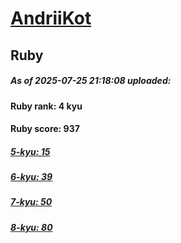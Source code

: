 # [AndriiKot](https://www.codewars.com/users/AndriiKot) 
## Ruby

##### As of 2025-07-25 21:18:08 uploaded:

#### Ruby rank: 4 kyu

#### Ruby score: 937

##### [5-kyu: 15](https://github.com/AndriiKot/Ruby__CodeWars/tree/main/kyu-5)

##### [6-kyu: 39](https://github.com/AndriiKot/Ruby__CodeWars/tree/main/kyu-6)

##### [7-kyu: 50](https://github.com/AndriiKot/Ruby__CodeWars/tree/main/kyu-7)

##### [8-kyu: 80](https://github.com/AndriiKot/Ruby__CodeWars/tree/main/kyu-8)

